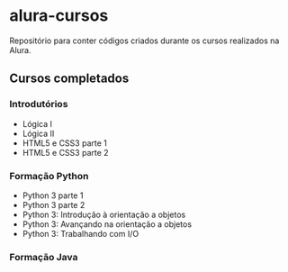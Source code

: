# alura-cursos
Repositório para conter códigos criados durante os cursos realizados na Alura.

## Cursos completados

### Introdutórios

* Lógica I
* Lógica II
* HTML5 e CSS3 parte 1
* HTML5 e CSS3 parte 2


### Formação Python

* Python 3 parte 1
* Python 3 parte 2
* Python 3: Introdução à orientação a objetos
* Python 3: Avançando na orientação a objetos
* Python 3: Trabalhando com I/O

### Formação Java


